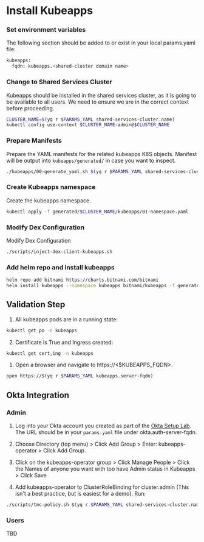 # Install Kubeapps

### Set environment variables
The following section should be added to or exist in your local params.yaml file:

```bash
kubeapps:
  fqdn: kubeapps.<shared-cluster domain name>
```

### Change to Shared Services Cluster
Kubeapps should be installed in the shared services cluster, as it is going to be available to all users.  We need to ensure we are in the correct context before proceeding.

```bash
CLUSTER_NAME=$(yq r $PARAMS_YAML shared-services-cluster.name)
kubectl config use-context $CLUSTER_NAME-admin@$CLUSTER_NAME
```

### Prepare Manifests
Prepare the YAML manifests for the related kubeapps K8S objects.  Manifest will be output into `kubeapps/generated/` in case you want to inspect.
```bash
./kubeapps/00-generate_yaml.sh $(yq r $PARAMS_YAML shared-services-cluster.name)
```

### Create Kubeapps namespace
Create the kubeapps namespace.
```bash
kubectl apply -f generated/$CLUSTER_NAME/kubeapps/01-namespace.yaml
```

### Modify Dex Configuration
Modify Dex Configuration
```bash
./scripts/inject-dex-client-kubeapps.sh
```

### Add helm repo and install kubeapps
```bash
helm repo add bitnami https://charts.bitnami.com/bitnami
helm install kubeapps --namespace kubeapps bitnami/kubeapps -f generated/$CLUSTER_NAME/kubeapps/kubeapps-values.yaml
```

## Validation Step
1. All kubeapps pods are in a running state:
```bash
kubectl get po -n kubeapps
```
2. Certificate is True and Ingress created:
```bash
kubectl get cert,ing -n kubeapps
```
1. Open a browser and navigate to https://<$KUBEAPPS_FQDN>.  
```bash
open https://$(yq r $PARAMS_YAML kubeapps.server-fqdn)
```

## Okta Integration

### Admin 

1. Log into your Okta account you created as part of the [Okta Setup Lab](../mgmt-cluster/04_okta_mgmt.md).  The URL should be in your `params.yaml` file under okta.auth-server-fqdn.

2. Choose Directory (top menu) > Click Add Group > Enter: kubeapps-operator > Click Add Group.

3. Click on the kubeapps-operator group > Click Manage People > Click the Names of anyone you want with too have Admin status in Kubeapps > Click Save

4. Add kubeapps-operator to ClusterRoleBinding for cluster.admin (This isn't a best practice, but is easiest for a demo).
   Run:
```bash
./scripts/tmc-policy.sh $(yq r $PARAMS_YAML shared-services-cluster.name) cluster.admin kubeapps-operator
```

### Users

TBD